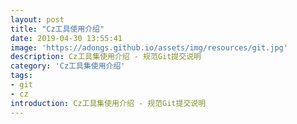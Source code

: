 ```yaml
---
layout: post
title: "Cz工具使用介绍"
date: 2019-04-30 13:55:41
image: 'https://adongs.github.io/assets/img/resources/git.jpg'
description: Cz工具集使用介绍 - 规范Git提交说明 
category: 'Cz工具集使用介绍'
tags:
- git
- cz
introduction: Cz工具集使用介绍 - 规范Git提交说明            
---
```














